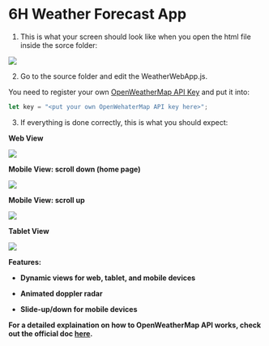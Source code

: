 # 6H Weather Forecast App

1) This is what your screen should look like when you open the html file inside the sorce folder:

  ![](screenshots/noKey.jpg)
  
2) Go to the source folder and edit the WeatherWebApp.js.

You need to register your own [OpenWeatherMap API Key](https://home.openweathermap.org/users/sign_up) and put it into:
```javascript
let key = "<put your own OpenWehaterMap API key here>";
```
3) If everything is done correctly, this is what you should expect:

<b>Web View<b>
  
![](screenshots/web.jpg)

<b>Mobile View: scroll down (home page)<b>
  
![](screenshots/mobile1.jpg) 
  
<b>Mobile View: scroll up<b> 
  
![](screenshots/mobile2.jpg) 

<b>Tablet View<b>
  
![](screenshots/tablet.jpg)

Features:

- Dynamic views for web, tablet, and mobile devices

- Animated doppler radar

- Slide-up/down for mobile devices

For a detailed explaination on how to OpenWeatherMap API works, check out the official doc [here](https://openweathermap.org/api/hourly-forecast).
